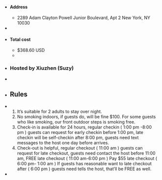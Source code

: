 - #### Address
	- 2289 Adam Clayton Powell Junior Boulevard, Apt 2
	  New York, NY 10030
-
- #### Total cost
	- $368.60 USD
	-
- ### Hosted by Xiuzhen (Suzy)
-
- ## Rules
- 1. It’s suitable for 2 adults to stay over night.
  2. No smoking indoors, if guests do, will be fine $100. For some guests who like smoking, our front outdoor steps is smoking free.
  3. Check-in is available for 24 hours, regular checkin ( 1:00 pm -8:00 pm ) guests can request for early checkin before 1:00 pm, late checkin will be self-checkin after 8:00 pm, guests need text messages to the host one day before arrives.
  4. Check-out is helpful, regular checkout ( 11:00 am ) guests can request for late checkout, guests need contact the host before 11:00 am,
  FREE late checkout ( 11:00 am-6:00 pm ) 
  Pay $55 late checkout ( 6:00 pm- 1:00 am )
  If guests has reasonable want to late checkout after ( 6:00 pm ) guests need tells the host, that’ll be FREE as well.
-